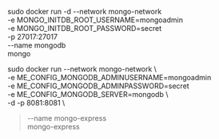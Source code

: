 sudo docker run -d --network mongo-network \
-e MONGO_INITDB_ROOT_USERNAME=mongoadmin \
-e MONGO_INITDB_ROOT_PASSWORD=secret \
-p 27017:27017 \
--name mongodb \
mongo


sudo docker run --network mongo-network \   
-e ME_CONFIG_MONGODB_ADMINUSERNAME=mongoadmin \
-e ME_CONFIG_MONGODB_ADMINPASSWORD=secret \
-e ME_CONFIG_MONGODB_SERVER=mongodb \         
-d -p 8081:8081 \
> --name mongo-express \
> mongo-express
